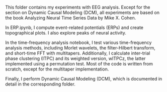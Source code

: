This folder contains my experiments with EEG analysis. Except for the section on Dynamic Causal Modeling (DCM), all experiments are based on the book Analyzing Neural Time Series Data by Mike X. Cohen.

In ERP.ipynb, I compute event-related potentials (ERPs) and create topographical plots. I also explore peaks of neural activity.

In the time-frequency analysis notebook, I test various time-frequency analysis methods, including Morlet wavelets, the filter-Hilbert transform, and short-time FFT with multitapers. Additionally, I calculate inter-trial phase clustering (ITPC) and its weighted version, wITPCz, the latter implemented using a permutation test. Most of the code is written from scratch, except for the multitaper implementation.

Finally, I perform Dynamic Causal Modeling (DCM), which is documented in detail in the corresponding folder.